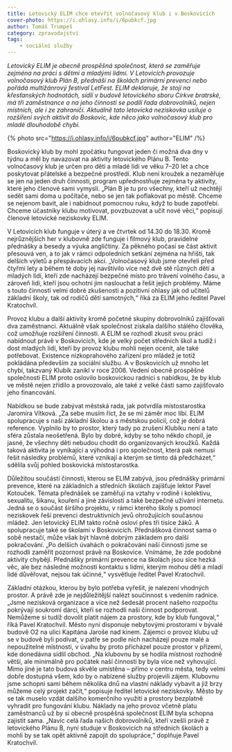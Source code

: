 ```yaml
---
title: Letovický ELIM chce otevřít volnočasový klub i v Boskovicích
cover-photo: https://i.ohlasy.info/i/6pubkcf.jpg
author: Tomáš Trumpeš
category: zpravodajství
tags:
    - sociální služby
---
```


*Letovický ELIM je obecně prospěšná společnost, která se zaměřuje zejména na práci s dětmi a mladými lidmi. V Letovicích provozuje volnočasový klub Plán B, přednáší na školách primární prevenci nebo pořádá multižánrový festival LetFest. ELIM deklaruje, že stojí na křesťanských hodnotách, sídlí v budově letovického sboru Církve bratrské, má tři zaměstnance a na jeho činnosti se podílí řada dobrovolníků, nejen místních, ale i ze zahraničí. Aktuálně tato letovická neziskovka usiluje o rozšíření svých aktivit do Boskovic, kde něco jako volnočasový klub pro mladé dlouhodobě chybí.*

{% photo src="https://i.ohlasy.info/i/6pubkcf.jpg" author="ELIM" /%}

Boskovický klub by mohl zpočátku fungovat jeden či možná dva dny v týdnu a měl by navazovat na aktivity letovického Plánu B. Tento volnočasový klub je určen pro děti a mladé lidi ve věku 7–20 let a chce poskytovat přátelské a bezpečné prostředí. Klub není kroužek a nezaměřuje se jen na jeden druh činnosti, program upřednostňuje zejména ty aktivity, které jeho členové sami vymyslí. „Plán B je tu pro všechny, kteří už nechtějí sedět sami doma u počítače, nebo se jen tak poflakovat po městě. Chceme se nejenom bavit, ale i nabídnout pomocnou ruku, když to bude zapotřebí. Chceme účastníky klubu motivovat, povzbuzovat a učit nové věci,“ popisují členové letovické neziskovky ELIM.

V Letovicích klub funguje v úterý a ve čtvrtek od 14.30 do 18.30. Kromě nejrůznějších her v klubovně zde funguje i filmový klub, pravidelné přednášky a besedy a výuka angličtiny. Za pěkného počasí se část aktivit přesouvá ven, a to jak v rámci odpoledních setkání zejména na hřišti, tak delších výletů a přespávacích akcí. „Volnočasový klub jsme otevřeli před čtyřmi lety a během té doby jej navštívilo více než dvě stě různých dětí a mladých lidí, kteří zde nacházejí bezpečné místo pro trávení volného času, a zároveň lidi, kteří jsou ochotni jim naslouchat a řešit jejich problémy. Máme s touto činností velmi dobré zkušenosti a pozitivní ohlasy jak od učitelů základní školy, tak od rodičů dětí samotných,“ říká za ELIM jeho ředitel Pavel Kratochvíl.

Provoz klubu a další aktivity kromě početné skupiny dobrovolníků zajišťovali dva zaměstnanci. Aktuálně však společnost získala dalšího stálého člověka, což umožňuje rozšíření činnosti. A ELIM se rozhodl zkusit svou práci nabídnout právě v Boskovicích, kde je velký počet středních škol a tudíž i dost mladých lidí, kteří by provoz klubu mohli nejen ocenit, ale také potřebovat. Existence nízkoprahového zařízení pro mládež je totiž pokládána především za sociální službu. A v Boskovicích už mnoho let chybí, takzvaný Klubík zanikl v roce 2006. Vedení obecně prospěšné společnosti ELIM proto oslovilo boskovickou radnici s nabídkou, že by klub ve městě nejen zřídilo a provozovalo, ale také z velké části samo zajišťovalo jeho financování.

Nabídkou se bude zabývat městská rada, jak potvrdila místostarostka Jaromíra Vítková. „Za sebe musím říct, že se mi záměr moc líbí. ELIM spolupracuje s naší základní školou a s městskou policií, což je dobrá reference. Vyplnilo by to prostor, který tady po zrušení Klubíku není a tato sféra zůstala neošetřená. Bylo by dobré, kdyby se toho někdo chopil, je jasné, že všechny děti nebudou chodit do organizovaných kroužků. Každá taková aktivita je vynikající a výhodná i pro společnost, která pak nemusí  řešit následky problémů, které vznikají a kterým se tímto dá předcházet,“ sdělila svůj pohled boskovická místostarostka.

Důležitou součástí činnosti, kterou se ELIM zabývá, jsou přednášky primární prevence, které na základních a středních školách zajišťuje lektor Pavel Kotouček. Témata přednášek se zaměřují na vztahy v rodině i kolektivu, sexualitu, šikanu, kouření a jiné závislosti a také bezpečné užívání internetu. Jedná se o součást širšího projektu, v rámci kterého školy s pomocí neziskovek řeší prevenci destruktivních jevů ohrožujících současnou mládež. Jen letovický ELIM takto ročně osloví přes tři tisíce žáků. A spolupracuje také se školami v Boskovicích. Přednášková činnost sama o sobě nestačí, může však být hlavně dobrým základem pro další pokračování. „Po delších úvahách o pokračování naší činnosti jsme se rozhodli zaměřit pozornost právě na Boskovice. Vnímáme, že zde podobné aktivity chybějí. Přednášky primární prevence na školách jsou sice hezká věc, ale bez následné možnosti kontaktu s lidmi, kterým mohou děti a mladí lidé důvěřovat, nejsou tak účinné,“ vysvětluje ředitel Pavel Kratochvíl.

Základní otázkou, kterou by bylo potřeba vyřešit, je nalezení vhodných prostor. A právě zde je nejdůležitější nalézt součinnost s vedením radnice. „Jsme nezisková organizace a více než šedesát procent našeho rozpočtu pokrývají soukromí dárci, kteří se rozhodli naši činnost podporovat. Nemůžeme si tudíž dovolit platit nájem za prostory, kde by klub fungoval,“ říká Pavel Kratochvíl. Město nyní disponuje nebytovými prostorami v bývalé budově O2 na ulici Kapitána Jaroše nad kinem. Zájemci o provoz klubu už se v budově byli podívat, v patře se podle nich nacházejí pouze malé a nepoužitelné místnosti, v úvahu by proto přicházel pouze prostor v přízemí, kde donedávna sídlil obchod. „Na klubovnu by se hodila místnost rozhodně větší, ale minimálně pro počátek naší činnosti by byla více než vyhovující. Mimo jiné je tato budova skvěle umístěna – přímo v centru města, tedy velmi dobře dostupná všem, kdo by o nabízené služby projevili zájem. Klubovnu jsme schopni sami během několika dnů na vlastní náklady vybavit a již brzy můžeme celý projekt začít,“ popisuje ředitel letovické neziskovky. Město by se tak muselo vzdát dalšího komerčního využití a prostory bezplatně vyhradit pro fungování klubu. Náklady na jeho provoz včetně platu zaměstnanců už by si obecně prospěšná společnost ELIM byla schopna zajistit sama. „Navíc celá řada našich dobrovolníků, kteří vzešli právě z letovického Plánu B, nyní studuje v Boskovicích na středních školách a mohli by se tak opět aktivně zapojit do spolupráce,“ doplňuje Pavel Kratochvíl.
